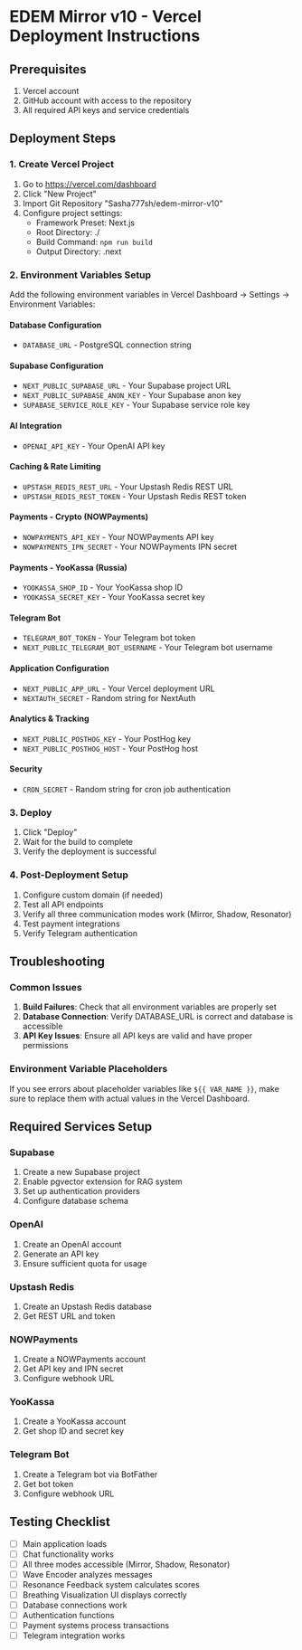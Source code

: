 # EDEM Mirror v10 - Vercel Deployment Instructions

## Prerequisites

1. Vercel account
2. GitHub account with access to the repository
3. All required API keys and service credentials

## Deployment Steps

### 1. Create Vercel Project

1. Go to <https://vercel.com/dashboard>
2. Click "New Project"
3. Import Git Repository "Sasha777sh/edem-mirror-v10"
4. Configure project settings:
   - Framework Preset: Next.js
   - Root Directory: ./
   - Build Command: `npm run build`
   - Output Directory: .next

### 2. Environment Variables Setup

Add the following environment variables in Vercel Dashboard → Settings → Environment Variables:

#### Database Configuration

- `DATABASE_URL` - PostgreSQL connection string

#### Supabase Configuration

- `NEXT_PUBLIC_SUPABASE_URL` - Your Supabase project URL
- `NEXT_PUBLIC_SUPABASE_ANON_KEY` - Your Supabase anon key
- `SUPABASE_SERVICE_ROLE_KEY` - Your Supabase service role key

#### AI Integration

- `OPENAI_API_KEY` - Your OpenAI API key

#### Caching & Rate Limiting

- `UPSTASH_REDIS_REST_URL` - Your Upstash Redis REST URL
- `UPSTASH_REDIS_REST_TOKEN` - Your Upstash Redis REST token

#### Payments - Crypto (NOWPayments)

- `NOWPAYMENTS_API_KEY` - Your NOWPayments API key
- `NOWPAYMENTS_IPN_SECRET` - Your NOWPayments IPN secret

#### Payments - YooKassa (Russia)

- `YOOKASSA_SHOP_ID` - Your YooKassa shop ID
- `YOOKASSA_SECRET_KEY` - Your YooKassa secret key

#### Telegram Bot

- `TELEGRAM_BOT_TOKEN` - Your Telegram bot token
- `NEXT_PUBLIC_TELEGRAM_BOT_USERNAME` - Your Telegram bot username

#### Application Configuration

- `NEXT_PUBLIC_APP_URL` - Your Vercel deployment URL
- `NEXTAUTH_SECRET` - Random string for NextAuth

#### Analytics & Tracking

- `NEXT_PUBLIC_POSTHOG_KEY` - Your PostHog key
- `NEXT_PUBLIC_POSTHOG_HOST` - Your PostHog host

#### Security

- `CRON_SECRET` - Random string for cron job authentication

### 3. Deploy

1. Click "Deploy"
2. Wait for the build to complete
3. Verify the deployment is successful

### 4. Post-Deployment Setup

1. Configure custom domain (if needed)
2. Test all API endpoints
3. Verify all three communication modes work (Mirror, Shadow, Resonator)
4. Test payment integrations
5. Verify Telegram authentication

## Troubleshooting

### Common Issues

1. **Build Failures**: Check that all environment variables are properly set
2. **Database Connection**: Verify DATABASE_URL is correct and database is accessible
3. **API Key Issues**: Ensure all API keys are valid and have proper permissions

### Environment Variable Placeholders

If you see errors about placeholder variables like `${{ VAR_NAME }}`, make sure to replace them with actual values in the Vercel Dashboard.

## Required Services Setup

### Supabase

1. Create a new Supabase project
2. Enable pgvector extension for RAG system
3. Set up authentication providers
4. Configure database schema

### OpenAI

1. Create an OpenAI account
2. Generate an API key
3. Ensure sufficient quota for usage

### Upstash Redis

1. Create an Upstash Redis database
2. Get REST URL and token

### NOWPayments

1. Create a NOWPayments account
2. Get API key and IPN secret
3. Configure webhook URL

### YooKassa

1. Create a YooKassa account
2. Get shop ID and secret key

### Telegram Bot

1. Create a Telegram bot via BotFather
2. Get bot token
3. Configure webhook URL

## Testing Checklist

- [ ] Main application loads
- [ ] Chat functionality works
- [ ] All three modes accessible (Mirror, Shadow, Resonator)
- [ ] Wave Encoder analyzes messages
- [ ] Resonance Feedback system calculates scores
- [ ] Breathing Visualization UI displays correctly
- [ ] Database connections work
- [ ] Authentication functions
- [ ] Payment systems process transactions
- [ ] Telegram integration works
